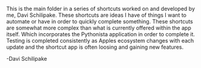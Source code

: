 This is the main folder in a series of shortcuts worked on and developed by me, Davi Schilipake. These shortcuts are ideas I have of things I want to automate or have in order to quickly complete something. These shortcuts are somewhat more complex than what is currently offered within the app itself. Which incorporates the Pythonista application in order to complete it. Testing is completed consistently as Apples ecosystem changes with each update and the shortcut app is often loosing and gaining new features.

-Davi Schilipake
